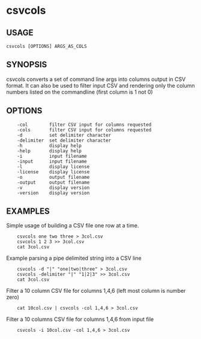 
# csvcols

## USAGE

    csvcols [OPTIONS] ARGS_AS_COLS

## SYNOPSIS

csvcols converts a set of command line args into columns output in CSV format.
It can also be used to filter input CSV and rendering only the column numbers
listed on the commandline (first column is 1 not 0)

## OPTIONS

```
    -col        filter CSV input for columns requested
    -cols       filter CSV input for columns requested
    -d          set delimiter character
    -delimiter  set delimiter character
    -h          display help
    -help       display help
    -i          input filename
    -input      input filename
    -l          display license
    -license    display license
    -o          output filename
    -output     output filename
    -v          display version
    -version    display version
```

## EXAMPLES

Simple usage of building a CSV file one row at a time.

```shell
    csvcols one two three > 3col.csv
    csvcols 1 2 3 >> 3col.csv
    cat 3col.csv
```

Example parsing a pipe delimited string into a CSV line

```shell
    csvcols -d "|" "one|two|three" > 3col.csv
    csvcols -delimiter "|" "1|2|3" >> 3col.csv
    cat 3col.csv
```

Filter a 10 column CSV file for columns 1,4,6 (left most column is number zero)

```shell
    cat 10col.csv | csvcols -col 1,4,6 > 3col.csv
```

Filter a 10 columns CSV file for columns 1,4,6 from input file

```shell
    csvcols -i 10col.csv -col 1,4,6 > 3col.csv
```


